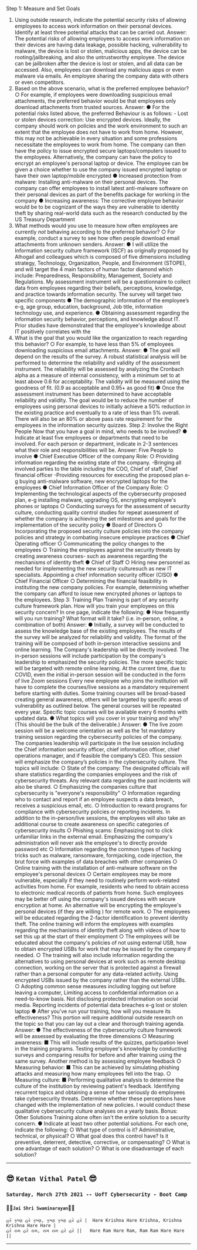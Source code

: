 

Step 1: Measure and Set Goals
1. Using outside research, indicate the potential security risks of allowing employees to
access work information on their personal devices. Identify at least three potential
attacks that can be carried out.
Answer:
The potential risks of allowing employees to access work information on their devices are
having data leakage, possible hacking, vulnerability to malware, the device is lost or
stolen, malicious apps, the device can be rooting/jailbreaking, and also the untrustworthy
employee.
The device can be jailbroken after the device is lost or stolen, and all data can be
accessed. Also, employees can download any malicious apps or even malware via emails.
An employee sharing the company data with others or even competitors.
2. Based on the above scenario, what is the preferred employee behavior?
○ For example, if employees were downloading suspicious email attachments, the
preferred behavior would be that employees only download attachments from
trusted sources.
Answer:
● For the potential risks listed above, the preferred Behaviour is as follows: - Lost or
stolen devices correction: Use encrypted devices. Ideally, the company should
work on policies and the work environment to such an extent that the employee
does not have to work from home. However, this may not be achievable in every
situation and some professions necessitate the employees to work from home.
The company can then have the policy to issue encrypted secure
laptops/computers issued to the employees. Alternatively, the company can have
the policy to encrypt an employee's personal laptop or device. The employee can
be given a choice whether to use the company issued encrypted laptop or have
their own laptop/mobile encrypted
● Increased protection from malware: Installing anti-malware on their personal
devices. The company can offer employees to install latest anti-malware software
on their personal devices as part of the benefits package for working in the
company
● Increasing awareness: The corrective employee behavior would be to be cognizant
of the ways they are vulnerable to identity theft by sharing real-world data such as
the research conducted by the US Treasury Department
3. What methods would you use to measure how often employees are currently _not_
behaving according to the preferred behavior?
○ For example, conduct a survey to see how often people download email
attachments from unknown senders.
Answer:
● I will utilize the Information security culture framework (ISCF) as originally
proposed by Alhogail and colleagues which is composed of five dimensions
including strategy, Technology, Organization, People, and Environment (STOPE),
and will target the 4 main factors of human factor diamond which include:
Preparedness, Responsibility, Management, Society and Regulations. My
assessment instrument will be a questionnaire to collect data from employees
regarding their beliefs, perceptions, knowledge, and practice towards information
security. The survey will target two specific components
● The demographic information of the employee’s e-g, age group, education,
background, Job title, information technology use, and experience.
● Obtaining assessment regarding the information security behavior, perceptions,
and knowledge about IT. Prior studies have demonstrated that the employee's
knowledge about IT positively correlates with the
4. What is the goal that you would like the organization to reach regarding this behavior?
○ For example, to have less than 5% of employees downloading suspicious email
attachments.
Answer:
● The goal will depend on the results of the survey. A robust statistical analysis will
be performed to determine the reliability and validity of the assessment
instrument. The reliability will be assessed by analyzing the Cronbach alpha as a
measure of internal consistency, with a minimum set to at least above 0.6 for
acceptability. The validity will be measured using the goodness of fit. (0.9 as
acceptable and 0.95+ as good fit)
● Once the assessment instrument has been determined to have acceptable
reliability and validity. The goal would be to reduce the number of employees using
personal devices to initially achieve a 50% reduction in the existing practice and
eventually to a rate of less than 5% overall. There will also be an 80% or above
pass rate requirement for the employees in the information security quizzes.
Step 2: Involve the Right People
Now that you have a goal in mind, who needs to be involved?
● Indicate at least five employees or departments that need to be involved. For each
person or department, indicate in 2-3 sentences what their role and responsibilities will
be.
Answer:
Five People to involve
● Chief Executive Officer of the company Role:
○ Providing information regarding the existing state of the company.
-Bringing all involved parties to the table including the COO, Chief of staff,
Chief financial officer -Providing resources for executing the proposed plan
e-g buying anti-malware software, new encrypted laptops for the
employees
● Chief Information Officer of the Company Role:
○ Implementing the technological aspects of the cybersecurity proposed
plan, e-g installing malware, upgrading OS, encrypting employee's phones
or laptops
○ Conducting surveys for the assessment of security culture, conducting
quality control studies for repeat assessment of whether the company is
achieving the set milestones and goals for the implementation of the
security policy
● Board of Directors
○ Incorporating the proposed security culture policies into the company
policies and strategy in combating insecure employee practices
● Chief Operating officer
○ Communicating the policy changes to the employees
○ Training the employees against the security threats by creating awareness
courses- such as awareness regarding the mechanisms of identity theft
● Chief of Staff
○ Hiring new personnel as needed for implementing the new security culturesuch
as new IT specialists. Appointing a chief information security officer
(CISO)
● Chief Financial Officer
○ Determining the financial feasibility in instituting the new company
policies. For example, determining whether the company can afford to
issue new encrypted phones or laptops to the employees.
Step 3: Training Plan
Training is part of any security culture framework plan. How will you train your employees on
this security concern? In one page, indicate the following:
● How frequently will you run training? What format will it take? (i.e. in-person, online, a
combination of both)
Answer:
● Initially, a survey will be conducted to assess the knowledge base of the existing
employees. The results of the survey will be analyzed for reliability and validity.
The format of the training will be composed of both in-person interactive sessions
and online learning. The Company's leadership will be directly involved. The
in-person sessions will include participation by the company's leadership to
emphasized the security policies. The more specific topic will be targeted with
remote online learning. At the current time, due to COVID, even the initial in-person
session will be conducted in the form of live Zoom sessions Every new employee
who joins the institution will have to complete the courses/live sessions as a
mandatory requirement before starting with duties. Some training courses will be
broad-based creating general awareness, others will be targeted by specific areas
of vulnerability as outlined below. The general courses will be repeated every year.
Specific topic courses will be available every 6 months with updated data.
● What topics will you cover in your training and why? (This should be the bulk of the
deliverable.)
Answer:
● The live zoom session will be a welcome orientation as well as the 1st mandatory
training session regarding the cybersecurity policies of the company. The
companies leadership will participate in the live session including the Chief
information security officer, chief information officer, chief operations manager,
and if feasible the company’s CEO. This session will emphasize the company’s
policies in the cybersecurity culture. The topics will include:
○ State of the company: The designated officials will share statistics
regarding the companies employees and the risk of cybersecurity threats.
Any relevant data regarding the past incidents will also be shared.
○ Emphasizing the companies culture that cybersecurity is "everyone's
responsibility"
○ Information regarding who to contact and report if an employee suspects a
data breach, receives a suspicious email, etc.
○ Introduction to reward programs for compliance with cybersecurity policies
or reporting incidents.
In addition to the in-person/live sessions, the employees will also take an
additional course to create awareness on specific categories of
cybersecurity insults
○ Phishing scams: Emphasizing not to click unfamiliar links in the external
email. Emphasizing the company's administration will never ask the
employee's to directly provide password etc
○ Information regarding the common types of hacking tricks such as
malware, ransomware, formjacking, code injection, the brut force with
examples of data breaches with other companies
○ Online training with the installation of anti-malware software on the
employee's personal devices
○ Certain employees may be more vulnerable, especially if they need to
routinely perform work-related activities from home. For example, residents
who need to obtain access to electronic medical records of patients from
home. Such employees may be better off using the company's issued
devices with secure encryption at home. An alternative will be encrypting
the employee's personal devices (if they are willing ) for remote work.
○ The employees will be educated regarding the 2-factor identification to
prevent identity theft. The online training will inform the employees with
examples regarding the mechanisms of identity theft along with videos of
how to set this up at the start of their employment
○ The employees will be educated about the company's policies of not using
external USB, how to obtain encrypted USBs for work that may be issued
by the company if needed.
○ The training will also include information regarding the alternatives to
using personal devices at work such as remote desktop connection,
working on the server that is protected against a firewall rather than a
personal computer for any data-related activity. Using encrypted USBs
issued by the company rather than the external USBs.
○ Adopting common sense measures including logging out before leaving a
computer, Limiting access to confidential information on a need-to-know
basis. Not disclosing protected information on social media. Reporting
incidents of potential data breaches e-g lost or stolen laptop
● After you’ve run your training, how will you measure its effectiveness?
This portion will require additional outside research on the topic so that you can lay out a clear
and thorough training agenda.
Answer:
● The effectiveness of the cybersecurity culture framework will be assessed by
evaluating the three dimensions
○ Measuring awareness:
■ This will include results of the quizzes, participation level in the
training programs. Testing employee's knowledge by conducting
surveys and comparing results for before and after training using
the same survey. Another method is by assessing employee
feedback
○ Measuring behavior:
■ This can be achieved by simulating phishing attacks and measuring
how many employees fell into the trap.
○ Measuring culture:
■ Performing qualitative analysis to determine the culture of the
institution by reviewing patient's feedback. Identifying recurrent
topics and obtaining a sense of how seriously do employees take
cybersecurity threats. Determine whether these perceptions have
changed with the implementation of new policies. I would conduct
these qualitative cybersecurity culture analyses on a yearly basis.
Bonus: Other Solutions
Training alone often isn't the entire solution to a security concern.
● Indicate at least two other potential solutions. For each one, indicate the following:
○ What type of control is it? Administrative, technical, or physical?
○ What goal does this control have? Is it preventive, deterrent, detective,
corrective, or compensating?
○ What is one advantage of each solution?
○ What is one disadvantage of each solution?

---
  
## :sunglasses: `Ketan Vithal Patel` :sunglasses:  


### `Saturday, March 27th 2021 -- UofT Cybersecurity - Boot Camp`
#### :rose::rose:`Jai Shri Swaminarayan`:rose::rose:
```
હરે કૃષ્ણ હરે કૃષ્ણ, કૃષ્ણ કૃષ્ણ હરે હરે |  Hare Krishna Hare Krishna, Krishna Krishna Hare Hare |
હરે રામ હરે રામ, રામ રામ હરે હરે ||   Hare Ram Hare Ram, Ram Ram Hare Hare ||
```
---  
